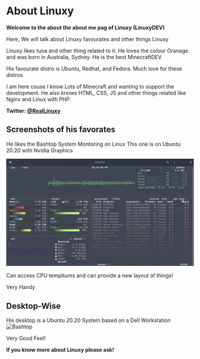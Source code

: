 # About Linuxy



**Welcome to the about the about me pag of Linuxy (LinuxyDEV)**

Here, We will talk about Linuxy favourates and other things Linuxy

Linuxy likes tuna and other thing related to it. He loves the colour Oranage.
and was born in Australia, Sydney. He is the best MinecraftDEV


His favourate distro is Ubuntu, Redhat, and Fedora. Much love for these distros

I am here couse I know Lots of Minecraft and wanting to support the development.
He also knows HTML, CSS, JS and other things related like Nginx and Linux with PHP.



**Twitter: [@RealLinuxy](https://twitter.com/RealLinuxy)**
## Screenshots of his favorates 


He likes the Bashtop System Montoring on Linux
This one is on Ubuntu 20.20 with Nvidia Graphics


![Bashtop](/img/bg_sys_bashtop.png)


Can access CPU tempitures and can provide a new layout of things!

Very Handy




## Desktop-Wise

His desktop is a Ubuntu 20.20 System based on a Dell Workstation
![Bashtop](/img/bg_sys_wallpaper.png)


Very Good Feel!

**If you know more about Linuxy please ask!**